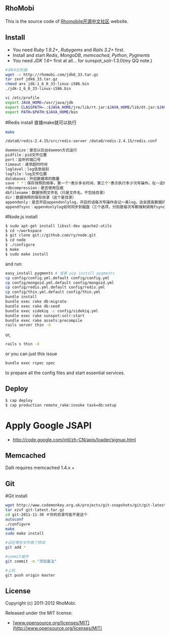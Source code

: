 ## RhoMobi

This is the source code of [Rhomobile开源中文社区](http://rhomobi.com) website.

## Install

* You need *Ruby 1.9.2+*, *Rubygems* and *Rails 3.2+* first.
* Install and start *Redis*, *MongoDB*, *memcached*, *Python*, *Pygments*
* You need *JDK 1.6+* first at all... for sunspot_solr-1.3.0(my QQ note.)


```bash
#非64位机器
wget -c http://rhomobi.com/jdk6_33.tar.gz
tar zxvf jdk6_33.tar.gz
chmod a+x jdk-1_6_0_33-linux-i586.bin
./jdk-1_6_0_33-linux-i586.bin

vi /etc/profile
export JAVA_HOME=/usr/java/jdk
export CLASSPATH=.:$JAVA_HOME/jre/lib/rt.jar:$JAVA_HOME/lib/dt.jar:$JAVA_HOME/lib/tools.jar
export PATH=$PATH:$JAVA_HOME/bin

```

#Redis install
直接make就可以执行

```bash
make

/data0/redis-2.4.15/src/redis-server /data0/redis-2.4.15/redis.conf

daemonize：是否以后台daemon方式运行
pidfile：pid文件位置
port：监听的端口号
timeout：请求超时时间
loglevel：log信息级别
logfile：log文件位置
databases：开启数据库的数量
save * *：保存快照的频率，第一个*表示多长时间，第三个*表示执行多少次写操作。在一定时间内执行一定数量的写操作时，自动保存快照。可设置多个条件。
rdbcompression：是否使用压缩
dbfilename：数据快照文件名（只是文件名，不包括目录）
dir：数据快照的保存目录（这个是目录）
appendonly：是否开启appendonlylog，开启的话每次写操作会记一条log，这会提高数据抗风险能力，但影响效率。
appendfsync：appendonlylog如何同步到磁盘（三个选项，分别是每次写都强制调用fsync、每秒启用一次fsync、不调用fsync等待系统自己同步）
```

#Node.js install
```bash
$ sudo apt-get install libssl-dev apache2-utils
$ cd ~/workspace
$ git clone git://github.com/ry/node.git
$ cd node
$ ./configure
$ make
$ sudo make install

```

and run:

```bash
easy_install pygments # 或者 pip install pygments
cp config/config.yml.default config/config.yml
cp config/mongoid.yml.default config/mongoid.yml
cp config/redis.yml.default config/redis.yml
cp config/thin.yml.default config/thin.yml
bundle install
bundle exec rake db:migrate
bundle exec rake db:seed
bundle exec sidekiq -c config/sidekiq.yml
bundle exec rake sunspot:solr:start
bundle exec rake assets:precompile
rails server thin -d

```
or,

```bash
rails s thin -d

```

or you can just this issue

```bash
bundle exec rspec spec
```

to prepare all the config files and start essential services.

## Deploy

```bash
$ cap deploy
$ cap production remote_rake:invoke task=db:setup
```

# Apply Google JSAPI

* http://code.google.com/intl/zh-CN/apis/loader/signup.html

## Memcached

Dalli requires memcached 1.4.x +

## Git

#Git install
```bash
wget http://www.codemonkey.org.uk/projects/git-snapshots/git/git-latest.tar.gz
tar xzvf git-latest.tar.gz
cd git-2011-11-30 ＃你的目录可能不是这个
autoconf
./configure
make
sudo make install
```

```bash
#设定哪些文件做了修改
git add *

#commit操作
git commit -m "添加备注"

#上机
git push origin master
```

## License

Copyright (c) 2011-2012 RhoMobi.

Released under the MIT license:

* [www.opensource.org/licenses/MIT](http://www.opensource.org/licenses/MIT)
